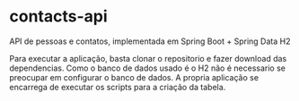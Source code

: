# contacts-api
API de pessoas e contatos, implementada em Spring Boot + Spring Data H2

Para executar a aplicação, basta clonar o repositorio e fazer download das dependencias. Como o banco de dados usado é o H2 não é necessario se preocupar em configurar o banco de dados. A propria aplicação se encarrega de executar os scripts para a criação da tabela.
